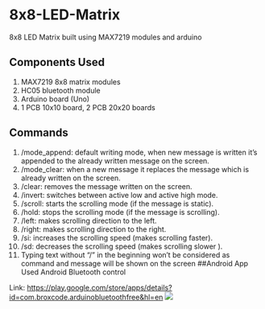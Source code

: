# 8x8-LED-Matrix
8x8 LED Matrix built using MAX7219 modules and arduino
## Components Used
1. MAX7219 8x8 matrix modules
2. HC05 bluetooth module
3. Arduino board (Uno)
4. 1 PCB 10x10 board, 2 PCB 20x20 boards

## Commands
1. /mode_append: default writing mode, when new message is written it’s appended to the already written message on the screen.
2. /mode_clear: when a new message it replaces the message which is already written on the screen.
3. /clear: removes the message written on the screen.
4. /invert: switches between active low and active high mode.
5. /scroll: starts the scrolling mode (if the message is static).
6. /hold: stops the scrolling mode (if the message is scrolling).
7. /left: makes scrolling direction to the left.
8. /right: makes scrolling direction to the right.
9. /si: increases the scrolling speed (makes scrolling faster).
10. /sd: decreases the scrolling speed (makes scrolling slower ).
11. Typing text without “/” in the beginning won’t be considered as command
and message will be shown on the screen
##Android App Used
Android Bluetooth control


Link: <https://play.google.com/store/apps/details?id=com.broxcode.arduinobluetoothfree&hl=en>
![](./led.gif)
